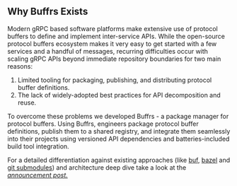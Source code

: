 ## Why Buffrs Exists

Modern gRPC based software platforms make extensive use of protocol buffers to
define and implement inter-service APIs. While the open-source protocol buffers
ecosystem makes it very easy to get started with a few services and a handful
of messages, recurring difficulties occur with scaling gRPC APIs
beyond immediate repository boundaries for two main reasons:

1. Limited tooling for packaging, publishing, and distributing
   protocol buffer definitions.
2. The lack of widely-adopted best practices for API decomposition and reuse.

To overcome these problems we developed Buffrs - a package manager for protocol
buffers. Using Buffrs, engineers package protocol buffer definitions, publish
them to a shared registry, and integrate them seamlessly into their projects
using versioned API dependencies and batteries-included build tool integration.

For a detailed differentiation against
existing approaches (like [buf], [bazel]
and [git submodules]) and architecture deep
dive take a look at the _[announcement
post.]_

[announcement post.]: https://blog.helsing.ai/buffrs-a-package-manager-for-protocol-buffers-1-2-aaf7c00153d2
[buf]: https://buf.build/
[bazel]: https://bazel.build/
[git submodules]: https://git-scm.com/book/en/v2/Git-Tools-Submodules
